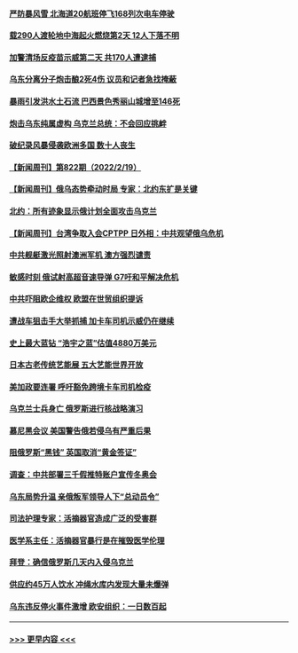 #### [严防暴风雪 北海道20航班停飞168列次电车停驶](../pages/prog202/a103352840.md?t=02201801) 
#### [载290人渡轮地中海起火燃烧第2天 12人下落不明](../pages/prog202/a103352826.md?t=02201801) 
#### [加警清场反疫苗示威第二天 共170人遭逮捕](../pages/prog202/a103352777.md?t=02201801) 
#### [乌东分离分子炮击酿2死4伤 议员和记者急找掩蔽](../pages/prog202/a103352730.md?t=02201801) 
#### [暴雨引发洪水土石流 巴西景色秀丽山城增至146死](../pages/prog202/a103352698.md?t=02201801) 
#### [炮击乌东纯属虚构 乌克兰总统：不会回应挑衅](../pages/prog202/a103352694.md?t=02201801) 
#### [破纪录风暴侵袭欧洲多国 数十人丧生](../pages/prog202/a103352481.md?t=02201801) 
#### [【新闻周刊】第822期（2022/2/19）](../pages/prog202/a103352589.md?t=02201801) 
#### [【新闻周刊】俄乌态势牵动时局 专家：北约东扩是关键](../pages/prog202/a103352573.md?t=02201801) 
#### [北约：所有迹象显示俄计划全面攻击乌克兰](../pages/prog202/a103352566.md?t=02201801) 
#### [【新闻周刊】台湾争取入会CPTPP 日外相：中共观望俄乌危机](../pages/prog202/a103352562.md?t=02201801) 
#### [中共舰艇激光照射澳洲军机 澳方强烈谴责](../pages/prog202/a103352473.md?t=02201801) 
#### [敏感时刻 俄试射高超音速导弹 G7吁和平解决危机](../pages/prog202/a103352477.md?t=02201801) 
#### [中共吓阻欧企维权 欧盟在世贸组织提诉](../pages/prog202/a103352447.md?t=02201801) 
#### [遭战车狙击手大举抓捕 加卡车司机示威仍在继续](../pages/prog202/a103352394.md?t=02201801) 
#### [史上最大蓝钻 “浩宇之蓝”估值4880万美元](../pages/prog202/a103352001.md?t=02201801) 
#### [日本古老传统艺能展  五大艺能世界开放](../pages/prog202/a103352359.md?t=02201801) 
#### [美加政要连署 呼吁豁免跨境卡车司机检疫](../pages/prog202/a103350741.md?t=02201801) 
#### [乌克兰士兵身亡 俄罗斯进行核战略演习](../pages/prog202/a103352247.md?t=02201801) 
#### [慕尼黑会议 美国警告俄若侵乌有严重后果](../pages/prog202/a103352232.md?t=02201801) 
#### [阻俄罗斯“黑钱” 英国取消“黄金签证”](../pages/prog202/a103352090.md?t=02201801) 
#### [调查：中共部署三千假推特账户宣传冬奥会](../pages/prog202/a103352082.md?t=02201801) 
#### [乌东局势升温 亲俄叛军领导人下“总动员令”](../pages/prog202/a103352071.md?t=02201801) 
#### [司法护理专家：活摘器官造成广泛的受害群](../pages/prog202/a103351930.md?t=02201801) 
#### [医学系主任：活摘器官暴行是在摧毁医学伦理](../pages/prog202/a103351918.md?t=02201801) 
#### [拜登：确信俄罗斯几天内入侵乌克兰](../pages/prog202/a103351905.md?t=02201801) 
#### [供应约45万人饮水 冲绳水库内发现大量未爆弹](../pages/prog202/a103351906.md?t=02201801) 
#### [乌东违反停火事件激增 欧安组织：一日数百起](../pages/prog202/a103351891.md?t=02201801) 

----
#### [ >>> 更早内容 <<< ](../indexes/prog202-earlier.md)
